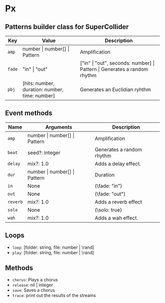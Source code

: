 # Px

## Patterns builder class for SuperCollider


| Key     | Value                                          | Description                                                              |
|---------|------------------------------------------------|------------------------------------------------------------------------- |
| `amp`   | number \| number[] \| Pattern                  | Amplification                                                            |
| `fade`  | "in" \| "out"                                  | ["in" \| "out", seconds: number] \| Pattern \| Generates a random rhythm |
| `pbj`   | [hits: number, duration: number, time: number] | Generates an Euclidian ryhthm                                            |


## Event methods
| Name    | Arguments      | Description               |
|---------|----------------|---------------------------|
| `amp`   | number \| number[] \| Pattern | Amplification |
| `beat`  | seed?: integer | Generates a random rhythm |
| `delay` | mix?: 1.0                     | Adds a delay effect.      |
| `dur`   | number \| number[] \| Pattern | Duration  |
| `in`    | None           | (\fade: "in")             |
| `out`   | None           | (\fade: "out")            |
| `reverb`| mix?: 1.0      | Adds a reverb effect      |
| `solo`  | None           | (\solo: true)             |
| `wah`   | mix?: 1.0      | Adds a wah effect.        |

## Loops
- `loop`: [folder: string, file: number | \rand]
- `play`: [folder: string, file: number | \rand]

## Methods
- `chorus`: Plays a chorus
- `release`: nil | integer
- `save`: Saves a chorus
- `trace`: print out the results of the streams
